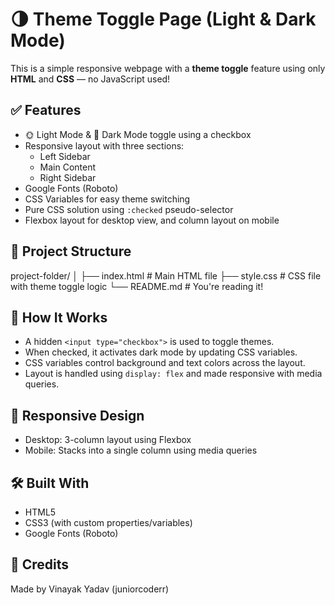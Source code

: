 # 🌗 Theme Toggle Page (Light & Dark Mode)

This is a simple responsive webpage with a **theme toggle** feature using only **HTML** and **CSS** — no JavaScript used!

## ✅ Features

- 🌞 Light Mode & 🌙 Dark Mode toggle using a checkbox
- Responsive layout with three sections:
  - Left Sidebar
  - Main Content
  - Right Sidebar
- Google Fonts (Roboto)
- CSS Variables for easy theme switching
- Pure CSS solution using `:checked` pseudo-selector
- Flexbox layout for desktop view, and column layout on mobile

## 📁 Project Structure

project-folder/
│
├── index.html # Main HTML file
├── style.css # CSS file with theme toggle logic
└── README.md # You're reading it!

## 🧠 How It Works

- A hidden `<input type="checkbox">` is used to toggle themes.
- When checked, it activates dark mode by updating CSS variables.
- CSS variables control background and text colors across the layout.
- Layout is handled using `display: flex` and made responsive with media queries.

## 📱 Responsive Design

- Desktop: 3-column layout using Flexbox
- Mobile: Stacks into a single column using media queries

## 🛠️ Built With

- HTML5
- CSS3 (with custom properties/variables)
- Google Fonts (Roboto)

## 🙌 Credits

Made by Vinayak Yadav (juniorcoderr)
